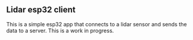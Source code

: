 ## Lidar esp32 client

This is a simple esp32 app that connects to a lidar sensor and sends the data to a server. This is a work in progress.